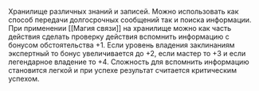 Хранилище различных знаний и записей. Можно использовать как способ передачи долгосрочных сообщений так и поиска информации. При применении [[Магия связи]] на хранилище можно как часть действия сделать проверку действия вспомнить информацию с бонусом обстоятельства +1. Если уровень владения заклинаниям экспертный то бонус увеличивается до +2, если мастер то +3 и если легендарное владение то +4. Сложность для вспомнить информацию становится легкой и при успехе результат считается критическим успехом.